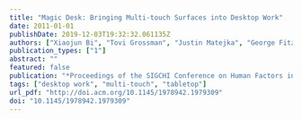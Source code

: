 ```yaml
---
title: "Magic Desk: Bringing Multi-touch Surfaces into Desktop Work"
date: 2011-01-01
publishDate: 2019-12-03T19:32:32.061135Z
authors: ["Xiaojun Bi", "Tovi Grossman", "Justin Matejka", "George Fitzmaurice"]
publication_types: ["1"]
abstract: ""
featured: false
publication: "*Proceedings of the SIGCHI Conference on Human Factors in Computing Systems*"
tags: ["desktop work", "multi-touch", "tabletop"]
url_pdf: "http://doi.acm.org/10.1145/1978942.1979309"
doi: "10.1145/1978942.1979309"
---
```


